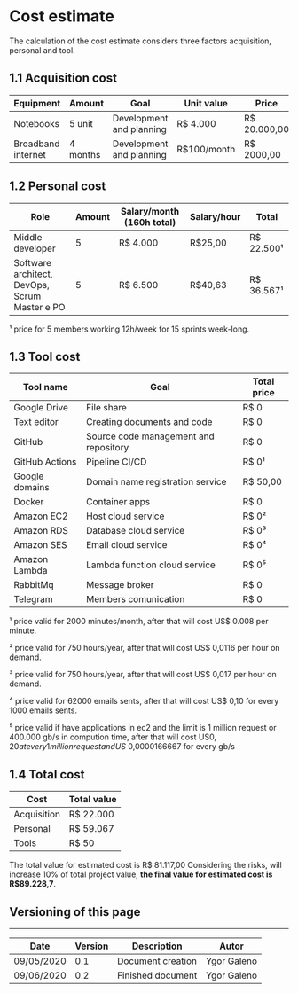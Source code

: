 # Cost estimate

The calculation of the cost estimate considers three factors acquisition, personal and tool.

## 1.1 Acquisition cost

|           Equipment|           Amount|                           Goal|       Unit value|            Price|
|--------------------|-----------------|-------------------------------|-----------------|-----------------|
|           Notebooks|           5 unit|       Development and planning|         R$ 4.000|     R$ 20.000,00|
|  Broadband internet|         4 months|       Development and planning|      R$100/month|       R$ 2000,00|

## 1.2 Personal cost

|                                            Role|     Amount| Salary/month (160h total)| Salary/hour|      Total|
|------------------------------------------------|-----------|--------------------------|------------|-----------|
|                                Middle developer|          5|                  R$ 4.000|     R$25,00| R$ 22.500¹|
|   Software architect, DevOps, Scrum Master e PO|          5|                  R$ 6.500|     R$40,63| R$ 36.567¹|

¹ price for 5 members working 12h/week for 15 sprints week-long.

## 1.3 Tool cost

|          Tool name|                                  Goal| Total price|
|-------------------|--------------------------------------|------------|
|       Google Drive|                            File share|        R$ 0|
|        Text editor|           Creating documents and code|        R$ 0|
|             GitHub| Source code management and repository|        R$ 0|
|     GitHub Actions|                        Pipeline CI/CD|       R$ 0¹|
|     Google domains|      Domain name registration service|    R$ 50,00|
|             Docker|                        Container apps|        R$ 0|
|         Amazon EC2|                    Host cloud service|       R$ 0²|
|         Amazon RDS|                Database cloud service|       R$ 0³|
|         Amazon SES|                   Email cloud service|       R$ 0⁴|
|      Amazon Lambda|         Lambda function cloud service|       R$ 0⁵|
|           RabbitMq|                        Message broker|        R$ 0|
|           Telegram|                  Members comunication|        R$ 0|

¹ price valid for 2000 minutes/month, after that will cost US$ 0.008 per minute.

² price valid for 750 hours/year, after that will cost US$ 0,0116 per hour on demand.

³ price valid for 750 hours/year, after that will cost US$ 0,017 per hour on demand.

⁴ price valid for 62000 emails sents, after that will cost US$ 0,10 for every 1000 emails sents.

⁵ price valid if have applications in ec2 and the limit is 1 million request or 400.000 gb/s in compution time, 
after that will cost US$0,20 at every 1 million request and US$ 0,0000166667 for every gb/s


## 1.4 Total cost

|        Cost| Total value|
|------------|------------|
| Acquisition|   R$ 22.000|
|    Personal|   R$ 59.067|
|       Tools|       R$ 50|

The total value for estimated cost is R$ 81.117,00
Considering the risks, will increase 10% of total project value, **the final value for estimated cost is R$89.228,7**.

## Versioning of this page
---
|    Date    | Version |             Description             |    Autor    |
|------------|---------|-------------------------------------|-------------|
|  09/05/2020|      0.1|                    Document creation|  Ygor Galeno|
|  09/06/2020|      0.2|                    Finished document|  Ygor Galeno|